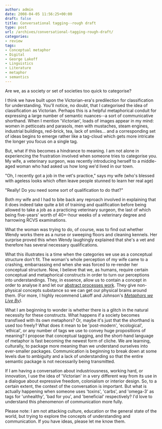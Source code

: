 ```yaml
---
author: admin
date: 2008-04-05 11:56:25+00:00
draft: false
title: Conversational tagging--rough draft
type: post
url: /archives/conversational-tagging-rough-draft/
categories:
- review
tags:
- Conceptual metaphor
- Digital
- George Lakoff
- Linguistics
- Literature
- metaphor
- semantics
---
```


Are we, as a society or set of societies too quick to categorise?

I think we have built upon the Victorian-era's predilection for classification for understanding. You'll notice, no doubt, that I categorised the idea of classification as Victorian. Perhaps this is a helpful metaphorical conduit for expressing a large number of semantic nuances--a sort of communicative shorthand. When I mention 'Victorian', loads of images appear in my mind: women in petticoats and parasols, men with mustaches, steam engines, industrial buildings, red-brick, tea, lack of smiles... and a corresponding set of ideas begins to emerge rather like a tag-cloud which gets more intricate the longer you focus on a single tag.

But, what if this becomes a hindrance to meaning. I am not alone in experiencing the frustration involved when someone tries to categorise you. My wife, a veterinary surgeon, was recently introducing herself to a middle-aged woman who had asked us how long we'd lived in our town.

"Oh, I recently got a job in the vet's practice," says my wife (who's blessed with ageless looks which often leave people stunned to learn her real age)

"Really! Do you need some sort of qualification to do that?"

Both my wife and I had to bite back any reproach involved in explaining that it does indeed take quite a bit of training and qualification before being allowed to take a job as a practicing veterinary surgeon, the last of which being five-years' worth of 40+-hour weeks of a veterinary degree and harrowing RCVS examinations.

What the woman was trying to do, of course, was to find out whether Wendy works there as a nurse or sweeping floors and cleaning kennels. Her surprise proved this when Wendy laughingly explained that she's a vet and therefore has several necessary qualifications.

What this illustrates is a time when the categories we use as a conceptual structure don't fit. The woman's whole perception of my wife came to a crashing, embarrassing end when she was forced to re-render her conceptual structure. Now, I believe that we, as humans, require certain conceptual and metaphorical constructs in order to turn our perceptions into understandings. They, in essence, allow us to contain a concept in order to analyse it and let our [abstract processes work](http://zachbeauvais.com/wp-content/uploads/2008/04/Abstract_structure). They give non-physical concepts substance so we can get our physical brains around them. (For more, I highly recommend Lakoff and Johnson's _[Metaphors we Live By](http://zachbeauvais.com/wp-content/uploads/2008/04/ref=pd_bbs_sr_1?ie=UTF8&s=books&qid=1207396962&sr=8-1))._

What I am beginning to wonder is whether there is a glitch in the natural necessity for these constructs. What happens if a society becomes transfixed with its own metaphors? Or, maybe it's just that the shorthand is used too freely? What does it mean to be 'post-modern', 'ecological', 'ethical', or any number of tags we use to convey huge propositions of meaning? I propose that conceptual tagging, and the short-hand language of metaphor is fast becoming the newest form of cliche. We are learning, culturally, to package more meaning than we understand ourselves into ever-smaller packages. Communication is beginning to break down at some levels due to ambiguity and a lack of understanding so that the entire semantic package is not necessarily being transmitted.

If I am having a conversation about industriousness, working hard, or innovation, I use the idea of 'Victorian' in a very different way from its use in a dialogue about expressive freedom, colonialism or interior design. So, to a certain extent, the context of the conversation is important. But what is actually happening when someone uses 'toxins', 'carbs', and 'omega-3' as tags for 'unhealthy', 'bad for you', and 'beneficial' respectively? I'd love to understand this phenomenon of communication more fully.

Please note: I am not attacking culture, education or the general state of the world, but trying to explore the concepts of understanding and communication. If you have ideas, please let me know them.
